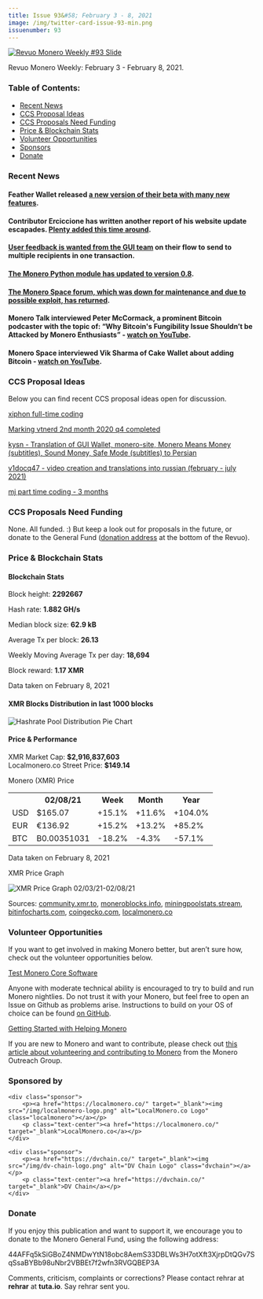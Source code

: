 ```yaml
---
title: Issue 93&#58; February 3 - 8, 2021
image: /img/twitter-card-issue-93-min.png
issuenumber: 93
---
```

[<img src="/img/img-issue93-min.png" alt="Revuo Monero Weekly #93 Slide" class="img-lead">](/issue-93.html)

<p class="text-lead">Revuo Monero Weekly: February 3 - February 8, 2021.</p>
<!--more-->

<h3>Table of Contents:</h3>
<ul class="contents">
    <li><a href="#news">Recent News</a></li>
    <li><a href="#ideas">CCS Proposal Ideas</a></li>
    <li><a href="#proposals">CCS Proposals Need Funding</a></li>
    <li><a href="#stats">Price & Blockchain Stats</a></li>
    <li><a href="#volunteer">Volunteer Opportunities</a></li>
    <li><a href="#sponsor">Sponsors</a></li>
    <li><a href="#donate">Donate</a></li>
</ul>

<h3 id="news">Recent News</h3>

<div class="newsbyte">
    <h4>Feather Wallet released <a href="https://www.reddit.com/r/FeatherWallet/comments/ldw43s/feather_beta4_released/" target="_blank">a new version of their beta with many new features</a>.</h4>
</div>

<div class="newsbyte">
    <h4>Contributor Erciccione has written another report of his website update escapades. <a href="https://www.reddit.com/r/Monero/comments/lbpsqj/getmoneroorg_updated_new_faq_updated_footer_new/" target="_blank">Plenty added this time around</a>.</h4>
</div>

<div class="newsbyte">
    <h4><a href="https://www.reddit.com/r/Monero/comments/lda5ox/monero_gui_feedback_needed_send_to_multiple/" target="_blank">User feedback is wanted from the GUI team</a> on their flow to send to multiple recipients in one transaction.</h4>
</div>

<div class="newsbyte">
    <h4><a href="https://github.com/monero-ecosystem/monero-python" target="_blank">The Monero Python module has updated to version 0.8</a>.</h4>
</div>

<div class="newsbyte">
    <h4><a href="https://forum.monero.space/d/71-the-monero-space-forum-is-back-from-the-dead" target="_blank">The Monero Space forum, which was down for maintenance and due to possible exploit, has returned</a>.</h4>
</div>

<div class="newsbyte">
    <h4>Monero Talk interviewed Peter McCormack, a prominent Bitcoin podcaster with the topic of: “Why Bitcoin's Fungibility Issue Shouldn’t be Attacked by Monero Enthusiasts” - <a href="https://www.youtube.com/watch?v=V3b42wTdxuU" target="_blank">watch on YouTube</a>.</h4>
</div>

<div class="newsbyte">
    <h4>Monero Space interviewed Vik Sharma of Cake Wallet about adding Bitcoin - <a href="https://www.youtube.com/watch?v=UzH6N9_1gmw" target="_blank">watch on YouTube</a>.</h4>
</div>

<h3 id="ideas">CCS Proposal Ideas</h3>

<p>Below you can find recent CCS proposal ideas open for discussion.</p>

<div class="proposal">
<p><a href="https://repo.getmonero.org/monero-project/ccs-proposals/-/merge_requests/208" target="_blank">xiphon full-time coding</a></p>
</div>

<div class="proposal">
<p><a href="https://repo.getmonero.org/monero-project/ccs-proposals/-/merge_requests/207" target="_blank">Marking vtnerd 2nd month 2020 q4 completed </a></p>
</div>

<div class="proposal">
<p><a href="https://repo.getmonero.org/monero-project/ccs-proposals/-/merge_requests/206" target="_blank">kysn - Translation of GUI Wallet, monero-site, Monero Means Money (subtitles), Sound Money, Safe Mode (subtitles) to Persian</a></p>
</div>

<div class="proposal">
<p><a href="https://repo.getmonero.org/monero-project/ccs-proposals/-/merge_requests/203" target="_blank">v1docq47 - video creation and translations into russian (february - july 2021)</a></p>
</div>

<div class="proposal">
<p><a href="https://repo.getmonero.org/monero-project/ccs-proposals/-/merge_requests/200" target="_blank">mj part time coding - 3 months</a></p>
</div>

<h3 id="proposals">CCS Proposals Need Funding</h3>

None. All funded. :) But keep a look out for proposals in the future, or donate to the General Fund (<a href="#donate">donation address</a> at the bottom of the Revuo).

<h3 id="stats">Price & Blockchain Stats</h3>

<h4 class="stat">Blockchain Stats</h4>

<div class="bcstats">
    <p>Block height: <b>2292667</b></p>
    <p>Hash rate: <b>1.882 GH/s</b></p>
    <p>Median block size: <b>62.9 kB</b></p>
    <p>Average Tx per block: <b>26.13</b></p>
    <p>Weekly Moving Average Tx per day: <b>18,694</b></p>
    <p>Block reward: <b>1.17 XMR</b></p>
</div>
<p class="note">Data taken on February 8, 2021</p>

<h4 class="stat">XMR Blocks Distribution in last 1000 blocks</h4>
<p><img src="/img/hashrate-pool-distribution-0208.png" alt="Hashrate Pool Distribution Pie Chart"/></p>

<h4 class="stat">Price & Performance</h4>

<div class="price-intro">XMR Market Cap: <b>$2,916,837,603</b><br>Localmonero.co Street Price: <b>$149.14</b></div>

<p class="table-title">Monero (XMR) Price</p>
<table class="price-table">
  <tr class="row1">
    <th></th>
    <th>02/08/21</th>
    <th>Week</th>
    <th>Month</th>
    <th>Year</th>
  </tr>
  <tr>
    <td data-th="XMR to">USD</td>
    <td data-th="02/08/21">$165.07</td>
    <td data-th="Week" class="green">+15.1%</td>
    <td data-th="Month" class="green">+11.6%</td>
    <td data-th="Year" class="green">+104.0%</td>
  </tr>
  <tr class="row3">
    <td data-th="XMR to">EUR</td>
    <td data-th="02/08/21">€136.92</td>
    <td data-th="Week" class="green">+15.2%</td>
    <td data-th="Month" class="green">+13.2%</td>
    <td data-th="Year" class="green">+85.2%</td>
  </tr>
  <tr>
    <td data-th="XMR to">BTC</td>
    <td data-th="02/08/21">B0.00351031</td>
    <td data-th="Week" class="red">-18.2%</td>
    <td data-th="Month" class="red">-4.3%</td>
    <td data-th="Year" class="red">-57.1%</td>
  </tr>
</table>
<p class="note">Data taken on February 8, 2021</p>

<p class="table-title">XMR Price Graph</p>

![XMR Price Graph 02/03/21-02/08/21](/img/weekly-chart-0208.png "XMR Price Graph 02/03/21-02/08/21") 

Sources: <a href="https://community.xmr.to/explorer/mainnet/" target="_blank">community.xmr.to</a>, <a href="https://moneroblocks.info/stats/transaction-stats" target="_blank">moneroblocks.info</a>, <a href="https://miningpoolstats.stream/monero" target="_blank">miningpoolstats.stream</a>, <a href="https://bitinfocharts.com/monero/" target="_blank">bitinfocharts.com</a>, <a href="https://www.coingecko.com/" target="_blank">coingecko.com</a>, <a href="https://localmonero.co/" target="_blank">localmonero.co</a>

<h3 id="volunteer">Volunteer Opportunities</h3>

<p>If you want to get involved in making Monero better, but aren’t sure how, check out the volunteer opportunities below.</p>

<div class="newsbyte">
    <p class="date"><a href="https://github.com/monero-project/monero" target="_blank">Test Monero Core Software</a></p>
    <p>Anyone with moderate technical ability is encouraged to try to build and run Monero nightlies. Do not trust it with your Monero, but feel free to open an Issue on Github as problems arise. Instructions to build on your OS of choice can be found <a href="https://github.com/monero-project/monero#compiling-monero-from-source" target="_blank">on GitHub</a>. </p>
</div>

<div class="newsbyte">
    <p class="date"><a href="https://github.com/monero-project/monero" target="_blank">Getting Started with Helping Monero</a></p>
    <p>If you are new to Monero and want to contribute, please check out <a href="https://www.monerooutreach.org/stories/getting-started-helping-monero.php" target="_blank">this article about volunteering and contributing to Monero</a> from the Monero Outreach Group. </p>
</div>

<h3 id="sponsor">Sponsored by</h3>

<div class="sponsors">

    <div class="sponsor">
        <p><a href="https://localmonero.co/" target="_blank"><img src="/img/localmonero-logo.png" alt="LocalMonero.co Logo" class="localmonero"></a></p>
        <p class="text-center"><a href="https://localmonero.co/" target="_blank">LocalMonero.co</a></p>
    </div>

    <div class="sponsor">
        <p><a href="https://dvchain.co/" target="_blank"><img src="/img/dv-chain-logo.png" alt="DV Chain Logo" class="dvchain"></a></p>
        <p class="text-center"><a href="https://dvchain.co/" target="_blank">DV Chain</a></p>
    </div>
</div>

<h3 id="donate">Donate</h3>

<p markdown="1">If you enjoy this publication and want to support it, we encourage you to donate to the Monero General Fund, using the following address:</p>

<p class="address" markdown="1">44AFFq5kSiGBoZ4NMDwYtN18obc8AemS33DBLWs3H7otXft3XjrpDtQGv7SqSsaBYBb98uNbr2VBBEt7f2wfn3RVGQBEP3A</p>

<!--p><a href="monero:44AFFq5kSiGBoZ4NMDwYtN18obc8AemS33DBLWs3H7otXft3XjrpDtQGv7SqSsaBYBb98uNbr2VBBEt7f2wfn3RVGQBEP3A" class="qr"><img src="/img/donate-monero.png"></a></p-->

Comments, criticism, complaints or corrections? Please contact rehrar at **rehrar** at **tuta.io**. Say rehrar sent you.